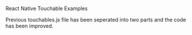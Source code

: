 React Native Touchable Examples

Previous touchables.js file has been seperated into two parts and the code
has been improved. 

